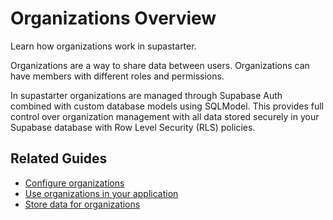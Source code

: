 # Organizations Overview

Learn how organizations work in supastarter.

Organizations are a way to share data between users. Organizations can have members with different roles and permissions.

In supastarter organizations are managed through Supabase Auth combined with custom database models using SQLModel. This provides full control over organization management with all data stored securely in your Supabase database with Row Level Security (RLS) policies.

## Related Guides

- [Configure organizations](Configure_organizations.md)
- [Use organizations in your application](Use_organizations_in_your_application.md)
- [Store data for organizations](Store_data_for_organizations.md)
